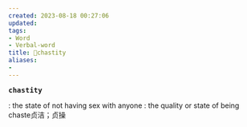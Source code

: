 ```yaml
---
created: 2023-08-18 00:27:06
updated: 
tags: 
- Word
- Verbal-word
title: 🚩chastity
aliases:
- 
---
```


<pre><strong>chastity</strong></pre>
: the state of not having sex with anyone : the quality or state of being chaste贞洁；贞操